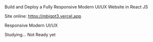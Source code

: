 Build and Deploy a Fully Responsive Modern UI/UX Website in React JS

Site online: https://mbjgpt3.vercel.app

Responsive Modern UI/UX

Studying... Not Ready yet
